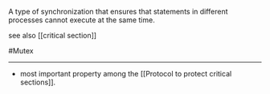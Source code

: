 A type of synchronization that ensures that statements in different processes cannot execute at the same time.

see also [[critical section]]

#Mutex

----

- most important property among the [[Protocol to protect critical sections]].
